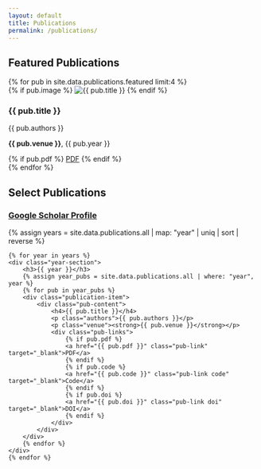 ```yaml
---
layout: default
title: Publications
permalink: /publications/
---
```


<div class="section publications">
    <h2 class="gradient-text">Featured Publications</h2>
    <div class="publication-grid">
        {% for pub in site.data.publications.featured limit:4 %}
        <div class="publication-card featured">
            {% if pub.image %}
            <img src="{{ pub.image }}" alt="{{ pub.title }}" class="pub-image">
            {% endif %}
            <div class="pub-content">
                <h3>{{ pub.title }}</h3>
                <p class="authors">{{ pub.authors }}</p>
                <p class="venue"><strong>{{ pub.venue }}</strong>, {{ pub.year }}</p>
                {% if pub.pdf %}
                <a href="{{ pub.pdf }}" class="pub-link" target="_blank">PDF</a>
                {% endif %}
            </div>
        </div>
        {% endfor %}
    </div>
</div>

<div class="section all-publications">
    <h2 class="gradient-text">Select Publications </h2>
    <h3><a href="https://scholar.google.com/citations?user=eod9uX0AAAAJ&hl=en" target="_blank">Google Scholar Profile</a></h3>
    {% assign years = site.data.publications.all | map: "year" | uniq | sort | reverse %}
    
    {% for year in years %}
    <div class="year-section">
        <h3>{{ year }}</h3>
        {% assign year_pubs = site.data.publications.all | where: "year", year %}
        {% for pub in year_pubs %}
        <div class="publication-item">
            <div class="pub-content">
                <h4>{{ pub.title }}</h4>
                <p class="authors">{{ pub.authors }}</p>
                <p class="venue"><strong>{{ pub.venue }}</strong></p>
                <div class="pub-links">
                    {% if pub.pdf %}
                    <a href="{{ pub.pdf }}" class="pub-link" target="_blank">PDF</a>
                    {% endif %}
                    {% if pub.code %}
                    <a href="{{ pub.code }}" class="pub-link code" target="_blank">Code</a>
                    {% endif %}
                    {% if pub.doi %}
                    <a href="{{ pub.doi }}" class="pub-link doi" target="_blank">DOI</a>
                    {% endif %}
                </div>
            </div>
        </div>
        {% endfor %}
    </div>
    {% endfor %}
</div>
